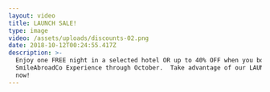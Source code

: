 ```yaml
---
layout: video
title: LAUNCH SALE!
type: image
video: /assets/uploads/discounts-02.png
date: 2018-10-12T00:24:55.417Z
description: >-
  Enjoy one FREE night in a selected hotel OR up to 40% OFF when you book your
  SmileAbroadCo Experience through October.  Take advantage of our LAUNCH SALE
  now!
---
```


